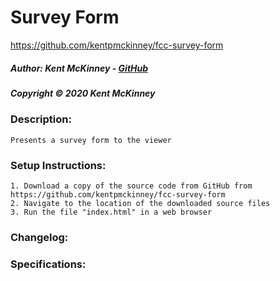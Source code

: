 <!-- Category: FreeCodeCamp;HTML/CSS/JS -->

# Survey Form
https://github.com/kentpmckinney/fcc-survey-form

##### Author: Kent McKinney - [GitHub](https://github.com/kentpmckinney)
##### Copyright &copy; 2020 Kent McKinney
### Description:

``Presents a survey form to the viewer``

### Setup Instructions:
    1. Download a copy of the source code from GitHub from https://github.com/kentpmckinney/fcc-survey-form
    2. Navigate to the location of the downloaded source files
    3. Run the file "index.html" in a web browser

### Changelog:


### Specifications:

